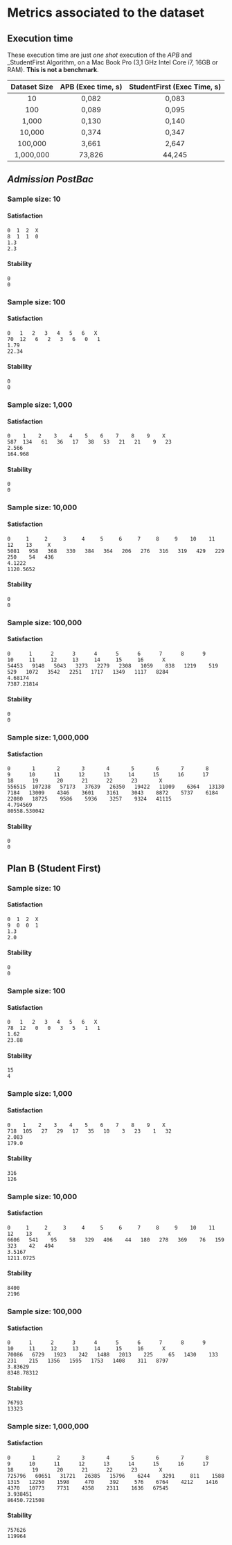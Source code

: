 # Metrics associated to the dataset


## Execution time

These execution time are just _one shot_ execution of the _APB_ and _StudentFirst Algorithm, on a Mac Book Pro (3,1 GHz Intel Core i7, 16GB or RAM). **This is not a benchmark**.


| Dataset Size | APB (Exec time, s) | StudentFirst (Exec Time, s) |
|:------------:|:---------------:| :-----------------------:|
| 10  | 0,082 | 0,083 |
| 100  | 0,089 | 0,095 |
| 1,000  | 0,130 | 0,140 |
| 10,000  | 0,374 | 0,347 |
| 100,000 | 3,661 | 2,647 |
| 1,000,000  | 73,826 | 44,245 |



## _Admission PostBac_


### Sample size: 10

#### Satisfaction

```
0  1  2  X
8  1  1  0
1.3
2.3
```

#### Stability

```
0
0
```

### Sample size: 100

#### Satisfaction

```
0   1   2   3   4   5   6   X
70  12   6   2   3   6   0   1
1.79
22.34
```

#### Stability

```
0
0
```

### Sample size: 1,000

#### Satisfaction

```
0    1    2    3    4    5    6    7    8    9    X
587  134   61   36   17   38   53   21   21    9   23
2.566
164.968
```

#### Stability

```
0
0
```

### Sample size: 10,000

#### Satisfaction

```
0     1     2     3     4     5     6     7     8     9    10    11    12    13     X
5081   958   368   330   384   364   206   276   316   319   429   229   250    54   436
4.1222
1120.5652
```

#### Stability

```
0
0
```

### Sample size: 100,000

#### Satisfaction

```
0      1      2      3      4      5      6      7      8      9     10     11     12     13     14     15     16      X
54453   9148   5043   3273   2279   2308   1059    838   1219    519    529   1072   3542   2251   1717   1349   1117   8284
4.68174
7387.21814
```

#### Stability

```
0
0
```

### Sample size: 1,000,000

#### Satisfaction

```
0       1       2       3       4       5       6       7       8       9      10      11      12      13      14      15      16      17      18      19      20      21      22      23       X
556515  107238   57173   37639   26350   19422   11009    6364   13130    7184   13009    4346    3601    3161    3043    8872    5737    6184   22080   18725    9586    5936    3257    9324   41115
4.794569
80558.530042
```

#### Stability

```
0
0
```

## Plan B (Student First)

### Sample size: 10

#### Satisfaction

```
0  1  2  X
9  0  0  1
1.3
2.0
```

#### Stability

```
0
0
```

### Sample size: 100

#### Satisfaction

```
0   1   2   3   4   5   6   X
78  12   0   0   3   5   1   1
1.62
23.88
```

#### Stability

```
15
4
```

### Sample size: 1,000

#### Satisfaction

```
0    1    2    3    4    5    6    7    8    9    X
718  105   27   29   17   35   10    3   23    1   32
2.083
179.0
```

#### Stability

```
316
126
```

### Sample size: 10,000

#### Satisfaction

```
0     1     2     3     4     5     6     7     8     9    10    11    12    13     X
6606   541    95    58   329   406    44   180   278   369    76   159   323    42   494
3.5167
1211.0725
```

#### Stability

```
8400
2196
```

### Sample size: 100,000

#### Satisfaction

```
0      1      2      3      4      5      6      7      8      9     10     11     12     13     14     15     16      X
70086   6729   1923    242   1488   2013    225     65   1430    133    231    215   1356   1595   1753   1408    311   8797
3.83629
8348.78312
```

#### Stability

```
76793
13323
```

### Sample size: 1,000,000

#### Satisfaction

```
0       1       2       3       4       5       6       7       8       9      10      11      12      13      14      15      16      17      18      19      20      21      22      23       X
725796   60651   31721   26385   15796    6244    3291     811    1588    1315   12250    1598     470     392     576    6764    4212    1416    4370   10773    7731    4358    2311    1636   67545
3.938451
86450.721508
```

#### Stability

```
757626
119964
```

